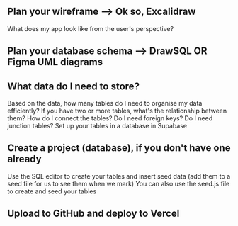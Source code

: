 ## Plan your wireframe --> Ok so, Excalidraw

What does my app look like from the user's perspective?

## Plan your database schema --> DrawSQL OR Figma UML diagrams

## What data do I need to store?

Based on the data, how many tables do I need to organise my data efficiently?
If you have two or more tables, what's the relationship between them?
How do I connect the tables? Do I need foreign keys? Do I need junction tables?
Set up your tables in a database in Supabase

## Create a project (database), if you don't have one already

Use the SQL editor to create your tables and insert seed data (add them to a seed file for us to see them when we mark)
You can also use the seed.js file to create and seed your tables

## Upload to GitHub and deploy to Vercel
